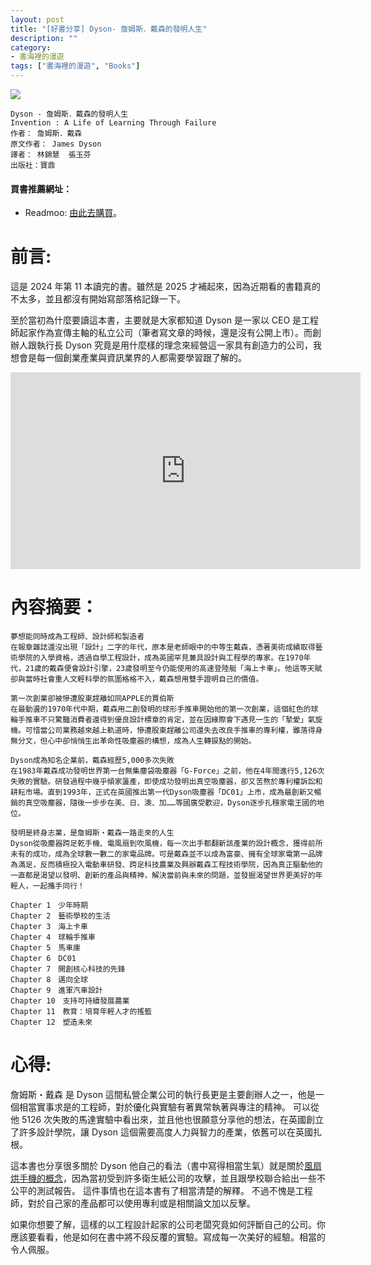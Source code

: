 ```yaml
---
layout: post
title: "[好書分享] Dyson- 詹姆斯．戴森的發明人生"
description: ""
category: 
- 書海裡的漫遊
tags: ["書海裡的漫遊", "Books"]
---
```


<div><a href="https://moo.im/a/5qxHLT" title="Dyson"><img src="https://cdn.readmoo.com/cover/d6/adbbjei_210x315.jpg?v=0" /></a></div>



```
Dyson - 詹姆斯．戴森的發明人生
Invention : A Life of Learning Through Failure
作者： 詹姆斯．戴森  
原文作者： James Dyson  
譯者： 林錦慧  張玉芬  
出版社：寶鼎 
```

#### 買書推薦網址：

- Readmoo: [由此去購買](https://moo.im/a/5qxHLT)。

# 前言:

這是 2024 年第 11 本讀完的書。雖然是 2025 才補起來，因為近期看的書籍真的不太多，並且都沒有開始寫部落格記錄一下。

至於當初為什麼要讀這本書，主要就是大家都知道 Dyson 是一家以 CEO 是工程師起家作為宣傳主軸的私立公司（筆者寫文章的時候，還是沒有公開上市）。而創辦人跟執行長 Dyson 究竟是用什麼樣的理念來經營這一家具有創造力的公司，我想會是每一個創業產業與資訊業界的人都需要學習跟了解的。 



<iframe width="560" height="315" src="https://www.youtube.com/embed/0TNC1460UxI?si=fzeb7AmBcBsrxQoY" title="YouTube video player" frameborder="0" allow="accelerometer; autoplay; clipboard-write; encrypted-media; gyroscope; picture-in-picture; web-share" referrerpolicy="strict-origin-when-cross-origin" allowfullscreen></iframe>



# 內容摘要：

```
夢想能同時成為工程師、設計師和製造者
在報章雜誌還沒出現「設計」二字的年代，原本是老師眼中的中等生戴森，憑著美術成績取得藝術學院的入學資格，透過自學工程設計，成為英國罕見兼具設計與工程學的專家。在1970年代，21歲的戴森便會設計引擎，23歲發明至今仍能使用的高速登陸艇「海上卡車」。他這等天賦卻與當時社會重人文輕科學的氛圍格格不入，戴森想用雙手證明自己的價值。

第一次創業卻被慘遭股東趕離如同APPLE的賈伯斯
在最動盪的1970年代中期，戴森用二創發明的球形手推車開始他的第一次創業，這個紅色的球輪手推車不只驚豔消費者還得到優良設計標章的肯定，並在因緣際會下遇見一生的「摯愛」氣旋機。可惜當公司業務越來越上軌道時，慘遭股東趕離公司還失去改良手推車的專利權，雖落得身無分文，但心中卻悄悄生出革命性吸塵器的構想，成為人生轉捩點的開始。

Dyson成為知名企業前，戴森經歷5,000多次失敗
在1983年戴森成功發明世界第一台無集塵袋吸塵器「G-Force」之前，他在4年間進行5,126次失敗的實驗。研發過程中幾乎傾家蘯產，即使成功發明出真空吸塵器，卻又苦熬於專利權訴訟和耕耘市場。直到1993年，正式在英國推出第一代Dyson吸塵器「DC01」上市，成為最創新又暢銷的真空吸塵器，隨後一步步在美、日、澳、加……等國廣受歡迎，Dyson逐步扎穩家電王國的地位。

發明是終身志業，是詹姆斯・戴森一路走來的人生
Dyson從吸塵器跨足乾手機、電風扇到吹風機，每一次出手都翻新該產業的設計概念，獲得前所未有的成功，成為全球數一數二的家電品牌。可是戴森並不以成為富豪、擁有全球家電第一品牌為滿足，反而積極投入電動車研發、跨足科技農業及興辦戴森工程技術學院，因為真正驅動他的一直都是渴望以發明、創新的產品與精神，解決當前與未來的問題，並發掘渴望世界更美好的年輕人，一起攜手同行！

Chapter 1　少年時期
Chapter 2　藝術學校的生活
Chapter 3　海上卡車
Chapter 4　球輪手推車
Chapter 5　馬車庫
Chapter 6　DC01
Chapter 7　開創核心科技的先鋒
Chapter 8　邁向全球
Chapter 9　進軍汽車設計
Chapter 10　支持可持續發展農業
Chapter 11　教育：培育年輕人才的搖籃
Chapter 12　塑造未來
```


# 心得:

詹姆斯・戴森 是 Dyson 這間私營企業公司的執行長更是主要創辦人之一，他是一個相當實事求是的工程師，對於優化與實驗有著異常執著與專注的精神。 可以從他 5126 次失敗的馬達實驗中看出來，並且他也很願意分享他的想法，在英國創立了許多設計學院，讓 Dyson 這個需要高度人力與智力的產業，依舊可以在英國扎根。 

這本書也分享很多關於 Dyson 他自己的看法（書中寫得相當生氣）就是關於[風扇烘手機的概念](https://www.dyson.tw/hand-dryers.aspx)，因為當初受到許多衛生紙公司的攻擊，並且跟學校聯合給出一些不公平的測試報告。 這件事情也在這本書有了相當清楚的解釋。 不過不愧是工程師，對於自己家的產品都可以使用專利或是相關論文加以反擊。

如果你想要了解，這樣的以工程設計起家的公司老闆究竟如何評斷自己的公司。你應該要看看，他是如何在書中將不段反覆的實驗。寫成每一次美好的經驗。相當的令人佩服。



